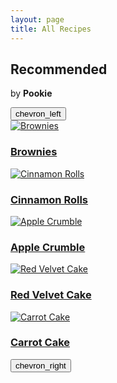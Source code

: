 ```yaml
---
layout: page
title: All Recipes
---
```

<section class="recommended">
  <div class="recommended-header">
    <h2>Recommended</h2>
    <p class="subtitle">by <strong>Pookie</strong></p>
  </div>

  <div class="carousel-wrapper">
    <button class="arrow left" id="left">
        <span class="material-icons">chevron_left</span>
    </button>
    <div class="carousel">
      <a href="" class="recipe-card">
        <img src="{{ '/assets/images/brownies.jpeg' | relative_url }}" alt="Brownies">
        <h3>Brownies</h3>
      </a>
      <a href="" class="recipe-card">
        <img src="{{ '/assets/images/cinnamon-rolls.jpeg' | relative_url }}" alt="Cinnamon Rolls">
        <h3>Cinnamon Rolls</h3>
      </a>
      <a href="" class="recipe-card">
        <img src="{{ '/assets/images/apple-crumble.jpeg' | relative_url }}" alt="Apple Crumble">
        <h3>Apple Crumble</h3>
      </a>
      <a href="" class="recipe-card">
        <img src="{{ '/assets/images/red-velvet-cake.jpeg' | relative_url }}" alt="Red Velvet Cake">
        <h3>Red Velvet Cake</h3>
      </a>
      <a href="" class="recipe-card">
        <img src="{{ '/assets/images/carrot-cake.jpeg' | relative_url }}" alt="Carrot Cake">
        <h3>Carrot Cake</h3>
      </a>
    </div>
    <button class="arrow right" id="right">
        <span class="material-icons">chevron_right</span>
    </button>
  </div>
</section>